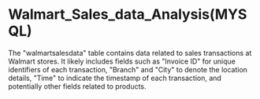 # Walmart_Sales_data_Analysis(MYSQL)
The "walmartsalesdata" table contains data related to sales transactions at Walmart stores. It likely includes fields such as "Invoice ID" for unique identifiers of each transaction, "Branch" and "City" to denote the location details, "Time" to indicate the timestamp of each transaction, and potentially other fields related to products.
